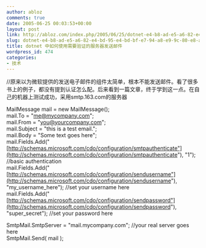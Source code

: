 ```yaml
---
author: abloz
comments: true
date: 2005-06-25 00:03:53+00:00
layout: post
link: http://abloz.com/index.php/2005/06/25/dotnet-e4-b8-ad-e5-a6-82-e4-bd-95-e4-bd-bf-e7-94-a8-e9-9c-80-e8-a6-81-e9-aa-8c-e8-af-81-e7-9a-84-e6-9c-8d-e5-8a-a1-e5-99-a8-e5-8f-91-e9-80-81-e9-82-ae-e4-bb-b6/
slug: dotnet-e4-b8-ad-e5-a6-82-e4-bd-95-e4-bd-bf-e7-94-a8-e9-9c-80-e8-a6-81-e9-aa-8c-e8-af-81-e7-9a-84-e6-9c-8d-e5-8a-a1-e5-99-a8-e5-8f-91-e9-80-81-e9-82-ae-e4-bb-b6
title: dotnet 中如何使用需要验证的服务器发送邮件
wordpress_id: 474
categories:
- 技术
---
```


//原来以为微软提供的发送电子邮件的组件太简单，根本不能发送邮件。看了很多书上的例子，都没有提到认证怎么配。后来看到一篇文章，终于学到这一点。在自己的机器上测试成功，采用smtp.163.com的服务器




MailMessage mail = new MailMessage();   
mail.To = "me@mycompany.com";   
mail.From = "you@yourcompany.com";   
mail.Subject = "this is a test email.";   
mail.Body = "Some text goes here";   
mail.Fields.Add("[http://schemas.microsoft.com/cdo/configuration/smtpauthenticate"](http://schemas.microsoft.com/cdo/configuration/smtpauthenticate"), "1"); //basic authentication   
mail.Fields.Add("[http://schemas.microsoft.com/cdo/configuration/sendusername"](http://schemas.microsoft.com/cdo/configuration/sendusername"), "my_username_here"); //set your username here   
mail.Fields.Add("[http://schemas.microsoft.com/cdo/configuration/sendpassword"](http://schemas.microsoft.com/cdo/configuration/sendpassword"), "super_secret"); //set your password here   
  
SmtpMail.SmtpServer = "mail.mycompany.com"; //your real server goes here   
SmtpMail.Send( mail );   
  

